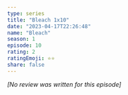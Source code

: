 ```yaml
---
type: series
title: "Bleach 1x10"
date: "2023-04-17T22:26:48"
name: "Bleach"
season: 1
episode: 10
rating: 2
ratingEmoji: ⭐️⭐️
share: false
---
```


*[No review was written for this episode]*
